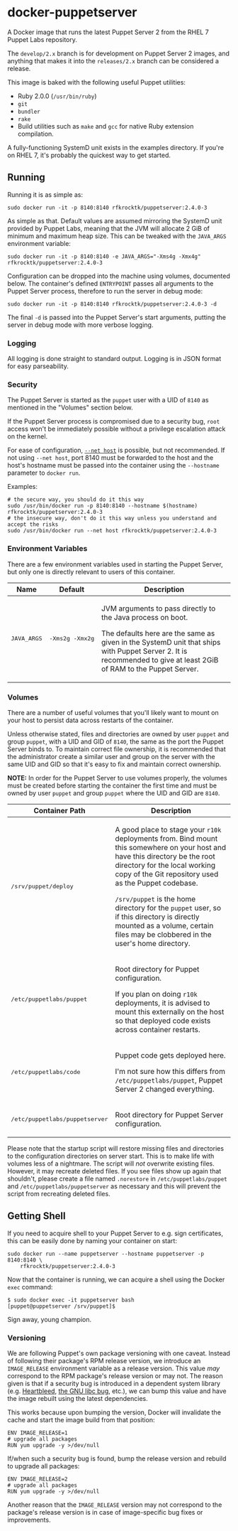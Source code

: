 docker-puppetserver
===================

A Docker image that runs the latest Puppet Server 2 from the RHEL 7 Puppet Labs repository.

The `develop/2.x` branch is for development on Puppet Server 2 images, and anything that makes it into the
`releases/2.x` branch can be considered a release.

This image is baked with the following useful Puppet utilities:

 - Ruby 2.0.0 (`/usr/bin/ruby`)
 - `git`
 - `bundler`
 - `rake`
 - Build utilities such as `make` and `gcc` for native Ruby extension compilation.

A fully-functioning SystemD unit exists in the examples directory. If you're on RHEL 7, it's probably the quickest
way to get started.

## Running

Running it is as simple as:

```
sudo docker run -it -p 8140:8140 rfkrocktk/puppetserver:2.4.0-3
```

As simple as that. Default values are assumed mirroring the SystemD unit provided by Puppet Labs, meaning that the JVM
will allocate 2 GiB of minimum and maximum heap size. This can be tweaked with the `JAVA_ARGS` environment variable:

```
sudo docker run -it -p 8140:8140 -e JAVA_ARGS="-Xms4g -Xmx4g" rfkrocktk/puppetserver:2.4.0-3
```

Configuration can be dropped into the machine using volumes, documented below. The container's defined `ENTRYPOINT`
passes all arguments to the Puppet Server process, therefore to run the server in debug mode:

```
sudo docker run -it -p 8140:8140 rfkrocktk/puppetserver:2.4.0-3 -d
```

The final `-d` is passed into the Puppet Server's start arguments, putting the server in debug mode with more verbose
logging.

### Logging

All logging is done straight to standard output. Logging is in JSON format for easy parseability.

### Security

The Puppet Server is started as the `puppet` user with a UID of `8140` as mentioned in the "Volumes" section below.

If the Puppet Server process is compromised due to a security bug, `root` access won't be immediately possible
without a privilege escalation attack on the kernel.

For ease of configuration, [`--net host`][docker-net-host] is possible, but not recommended. If not using `--net host`,
port 8140 must be forwarded to the host and the host's hostname must be passed into the container using the `--hostname`
parameter to `docker run`.

Examples:

```
# the secure way, you should do it this way
sudo /usr/bin/docker run -p 8140:8140 --hostname $(hostname) rfkrocktk/puppetserver:2.4.0-3
# the insecure way, don't do it this way unless you understand and accept the risks
sudo /usr/bin/docker run --net host rfkrocktk/puppetserver:2.4.0-3
```

### Environment Variables

There are a few environment variables used in starting the Puppet Server, but only one is directly relevant to users
of this container.

<table>
    <thead>
        <tr>
            <th>Name</th>
            <th>Default</th>
            <th>Description</th>
        </tr>
    </thead>
    <tbody>
        <tr>
            <td><pre>JAVA_ARGS</pre></td>
            <td><pre>-Xms2g -Xmx2g</td>
            <td>
                <p>JVM arguments to pass directly to the Java process on boot.</p>
                <p>The defaults here are the same as given in the SystemD unit that ships with Puppet Server 2.
                   It is recommended to give at least 2GiB of RAM to the Puppet Server.</p>
            </td>
        </tr>
    </tbody>
</table>

### Volumes

There are a number of useful volumes that you'll likely want to mount on your host to persist data across restarts
of the container.

Unless otherwise stated, files and directories are owned by user `puppet` and group `puppet`, with a UID and GID of
`8140`, the same as the port the Puppet Server binds to. To maintain correct file ownership, it is recommended that the
administrator create a similar user and group on the server with the same UID and GID so that it's easy to fix and
maintain correct ownership.

**NOTE:** In order for the Puppet Server to use volumes properly, the volumes must be created before starting the
container the first time and must be owned by user `puppet` and group `puppet` where the UID and GID are `8140`.

<table>
    <thead>
        <tr>
            <th>Container Path</th>
            <th>Description</th>
        </tr>
    </thead>
    <tbody>
        <tr>
            <td><pre>/srv/puppet/deploy</pre></td>
            <td>
                <p>A good place to stage your <code>r10k</code> deployments from. Bind mount this somewhere on your host
                   and have this directory be the root directory for the local working copy of the Git repository used
                   as the Puppet codebase.</p>
                <p><code>/srv/puppet</code> is the home directory for the <code>puppet</code> user, so if this directory
                   is directly mounted as a volume, certain files may be clobbered in the user's home directory.</p>
            </td>
        </tr>
        <tr>
            <td><pre>/etc/puppetlabs/puppet</pre></td>
            <td>
                <p>Root directory for Puppet configuration.</p>
                <p>If you plan on doing <code>r10k</code> deployments, it is advised to mount this externally on the
                   host so that deployed code exists across container restarts.</p>
            </td>
        </tr>
        <tr>
            <td><pre>/etc/puppetlabs/code</pre></td>
            <td>
                <p>Puppet code gets deployed here.</p>
                <p>I'm not sure how this differs from <code>/etc/puppetlabs/puppet</code>, Puppet Server 2 changed
                   everything.</p>
            </td>
        <tr>
            <td><pre>/etc/puppetlabs/puppetserver</pre></td>
            <td>
                <p>Root directory for Puppet Server configuration.</p>
            </td>
        </tr>
    </tbody>
</table>

Please note that the startup script will restore missing files and directories to the configuration directories on
server start. This is to make life with volumes less of a nightmare. The script will _not_ overwrite existing files.
However, it may recreate deleted files. If you see files show up again that shouldn't, please create a file named
`.norestore` in `/etc/puppetlabs/puppet` and `/etc/puppetlabs/puppetserver` as necessary and this will prevent the
script from recreating deleted files.

## Getting Shell

If you need to acquire shell to your Puppet Server to e.g. sign certificates, this can be easily done by naming your
container on start:

```
sudo docker run --name puppetserver --hostname puppetserver -p 8140:8140 \
    rfkrocktk/puppetserver:2.4.0-3
```

Now that the container is running, we can acquire a shell using the Docker `exec` command:

```
$ sudo docker exec -it puppetserver bash
[puppet@puppetserver /srv/puppet]$
```

Sign away, young champion.

### Versioning

We are following Puppet's own package versioning with one caveat. Instead of following their package's RPM release
version, we introduce an `IMAGE_RELEASE` environment variable as a release version. This value _may_ correspond to the
RPM package's release version or may not. The reason given is that if a security bug is introduced in a dependent
system library (e.g. [Heartbleed][heartbleed], [the GNU libc bug][glibc-bug], etc.), we can bump this value and have the
image rebuilt using the latest dependencies.

This works because upon bumping the version, Docker will invalidate the cache and start the image build from that
position:

```
ENV IMAGE_RELEASE=1
# upgrade all packages
RUN yum upgrade -y >/dev/null
```

If/when such a security bug is found, bump the release version and rebuild to upgrade all packages:

```
ENV IMAGE_RELEASE=2
# upgrade all packages
RUN yum upgrade -y >/dev/null
```

Another reason that the `IMAGE_RELEASE` version may not correspond to the package's release version is in case of
image-specific bug fixes or improvements.

 [heartbleed]: http://heartbleed.com/
 [glibc-bug]: https://bugzilla.redhat.com/show_bug.cgi?id=CVE-2015-0235
 [docker-net-host]: https://docs.docker.com/engine/reference/run/#network-host
